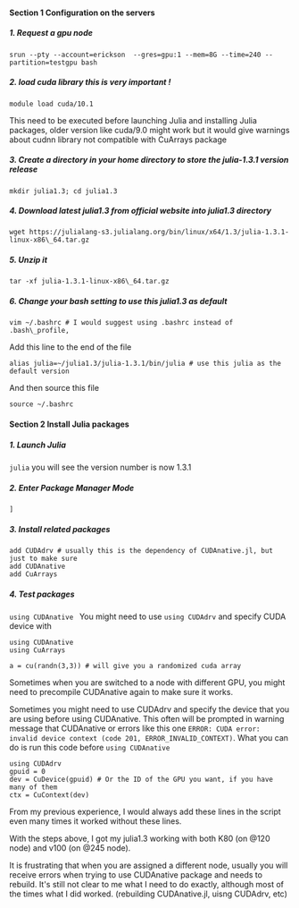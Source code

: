 #### Section 1 Configuration on the servers

##### 1. Request a gpu node

`srun --pty --account=erickson  --gres=gpu:1 --mem=8G --time=240 --partition=testgpu bash`

##### 2. load cuda library this is very important !
`module load cuda/10.1` 

 This need to be executed before launching Julia and installing Julia packages, older version like cuda/9.0 might work but it would give warnings about cudnn library not compatible with CuArrays package

##### 3. Create a directory in your home directory to store the julia-1.3.1 version release
`mkdir julia1.3;
 cd julia1.3`

##### 4. Download latest julia1.3 from official website into julia1.3 directory
`wget https://julialang-s3.julialang.org/bin/linux/x64/1.3/julia-1.3.1-linux-x86\_64.tar.gz`

##### 5. Unzip it 
`tar -xf julia-1.3.1-linux-x86\_64.tar.gz `

##### 6. Change your bash setting to use this julia1.3 as default

`vim ~/.bashrc # I would suggest using .bashrc instead of .bash\_profile,`

Add this line to the end of the file

`alias julia=~/julia1.3/julia-1.3.1/bin/julia # use this julia as the default version`

And then source this file

`source ~/.bashrc`



#### Section 2 Install Julia packages

##### 1. Launch Julia

`julia`     you will see the version  number is now 1.3.1

##### 2.  Enter Package Manager Mode

`]`

##### 3.  Install related packages

```add CUDAdrv
add CUDAdrv # usually this is the dependency of CUDAnative.jl, but just to make sure
add CUDAnative
add CuArrays
```





##### 4. Test packages

`using CUDAnative `  You might need to use `using CUDAdrv`  and specify CUDA device with 

``` 
using CUDAnative
using CuArrays

a = cu(randn(3,3)) # will give you a randomized cuda array
```



Sometimes when you are switched to a node with different GPU, you might need to precompile CUDAnative again to make sure it works.

Sometimes you might need to use CUDAdrv and specify the device that you are using before using CUDAnative. This often will be prompted in warning message that CUDAnative or errors like this one `ERROR: CUDA error: invalid device context (code 201, ERROR_INVALID_CONTEXT)`. What you can do is run this code before `using CUDAnative`

```
using CUDAdrv
gpuid = 0
dev = CuDevice(gpuid) # Or the ID of the GPU you want, if you have many of them
ctx = CuContext(dev)
```

From my previous experience, I would always add these lines in the script even many times it worked without these lines.



With the steps above, I got my julia1.3 working with both K80 (on @120 node) and v100 (on @245 node).

It is frustrating that when you are assigned a different node, usually you will receive errors when trying to use CUDAnative package and needs to rebuild. It's still not clear to me what I need to do exactly, although most of the times what I did worked.  (rebuilding CUDAnative.jl, uisng CUDAdrv, etc)

